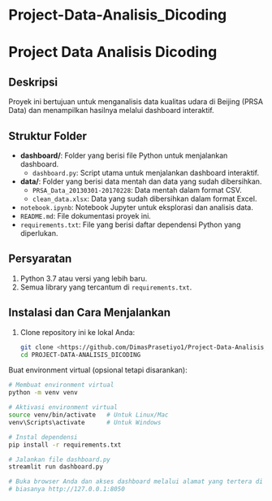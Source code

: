 # Project-Data-Analisis_Dicoding

# Project Data Analisis Dicoding

## Deskripsi
Proyek ini bertujuan untuk menganalisis data kualitas udara di Beijing (PRSA Data) dan menampilkan hasilnya melalui dashboard interaktif.

## Struktur Folder
- **dashboard/**: Folder yang berisi file Python untuk menjalankan dashboard.
  - `dashboard.py`: Script utama untuk menjalankan dashboard interaktif.
- **data/**: Folder yang berisi data mentah dan data yang sudah dibersihkan.
  - `PRSA_Data_20130301-20170228`: Data mentah dalam format CSV.
  - `clean_data.xlsx`: Data yang sudah dibersihkan dalam format Excel.
- `notebook.ipynb`: Notebook Jupyter untuk eksplorasi dan analisis data.
- `README.md`: File dokumentasi proyek ini.
- `requirements.txt`: File yang berisi daftar dependensi Python yang diperlukan.

## Persyaratan
1. Python 3.7 atau versi yang lebih baru.
2. Semua library yang tercantum di `requirements.txt`.

## Instalasi dan Cara Menjalankan
1. Clone repository ini ke lokal Anda:
   ```bash
   git clone <https://github.com/DimasPrasetiyo1/Project-Data-Analisis_Dicoding.git>
   cd PROJECT-DATA-ANALISIS_DICODING

Buat environment virtual (opsional tetapi disarankan):

```bash
# Membuat environment virtual
python -m venv venv

# Aktivasi environment virtual
source venv/bin/activate   # Untuk Linux/Mac
venv\Scripts\activate      # Untuk Windows

# Instal dependensi
pip install -r requirements.txt

# Jalankan file dashboard.py
streamlit run dashboard.py

# Buka browser Anda dan akses dashboard melalui alamat yang tertera di terminal,
# biasanya http://127.0.0.1:8050

